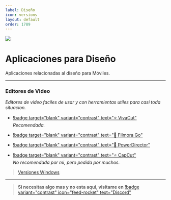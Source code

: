 ```yaml
---
label: Diseño
icon: versions
layout: default
order: 1789
---
```


![](https://i.postimg.cc/FzsD5yDP/Movil-dise-o.png)
# Aplicaciones para Diseño
Aplicaciones relacionadas al diseño para Móviles.

---

### Editores de Video

*Editores de video faciles de usar y con herramientas utiles para casi toda situacion.*      

- [!badge target="blank" variant="contrast" text="⭐  VivaCut"](https://modyolo.com/vivacut.html)      
*Recomendada.*

- [!badge target="blank" variant="contrast" text="🔷  Filmora Go"](https://liteapks.com/download/filmorago-854)

- [!badge target="blank" variant="contrast" text="🔷  PowerDirector"](https://modyolo.com/powerdirector.html)

- [!badge target="blank" variant="contrast" text="⭐  CapCut"](https://modyolo.com/capcut-video-editor.html)     
*No recomendada por mi, pero pedida por muchos.*


> [Versiones Windows](/Escritorio/e-diseño.md)

---


> **Si necesitas algo mas y no esta aqui, visitame en** [!badge variant="contrast" icon="feed-rocket" text="Discord"](https://discord.gg/hVKeY3uEru) 